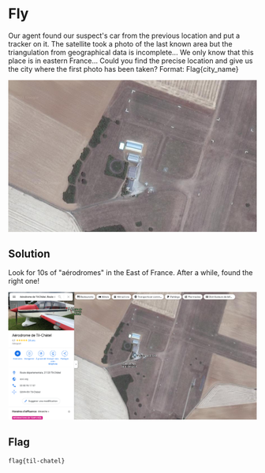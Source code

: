 # Fly

Our agent found our suspect's car from the previous location and put a tracker on it. The satellite took a photo of the last known area but the triangulation from geographical data is incomplete... We only know that this place is in eastern France... Could you find the precise location and give us the city where the first photo has been taken? Format: Flag{city_name}

![tracker](./img/tracker.png)

## Solution

Look for 10s of "aérodromes" in the East of France. After a while, found the right one!

![image-20211205134652805](img/image-20211205134652805.png)

## Flag

```
flag{til-chatel}
```

